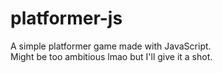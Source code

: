 # platformer-js

A simple platformer game made with JavaScript.<br>
Might be too ambitious lmao but I'll give it a shot.